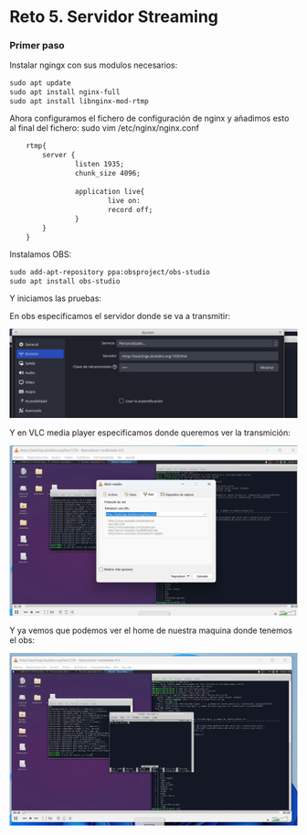 # Reto 5. Servidor Streaming
### Primer paso
Instalar ngingx con sus modulos necesarios:

    sudo apt update
    sudo apt install nginx-full
    sudo apt install libnginx-mod-rtmp 

Ahora configuramos el fichero de configuración de nginx y añadimos esto al final del fichero:
sudo vim /etc/nginx/nginx.conf 
    
        rtmp{
            server {
                    listen 1935;
                    chunk_size 4096;

                    application live{
                            live on:
                            record off;
                    }
            }
        }

Instalamos OBS:

    sudo add-apt-repository ppa:obsproject/obs-studio
    sudo apt install obs-studio

Y iniciamos las pruebas:

En obs especificamos el servidor donde se va a transmitir:

![Texto alternativo](streaming.md/01.png)

Y en VLC media player especificamos donde queremos ver la transmición:

![Texto alternativo](streaming.md/02.png)

Y ya vemos que podemos ver el home de nuestra maquina donde tenemos el obs:


![Texto alternativo](streaming.md/03.png)

